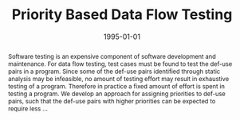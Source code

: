 ---
title: "Priority Based Data Flow Testing"
abstract: "Software testing is an expensive component of software development and maintenance. For data flow testing, test cases must be found to test the def-use pairs in a program. Since some of the def-use pairs identified through static analysis may be infeasible, no amount of testing effort may result in exhaustive testing of a program. Therefore in practice a fixed amount of effort is spent in testing a program. We develop an approach for assigning priorities to def-use pairs, such that the def-use pairs with higher priorities can be expected to require less …"
date: 1995-01-01
venue: "Proceedings of the International Conference on Software Maintenance, ICSM 1995, Opio (Nice), France, October 17-20, 1995"
paperurl: https://ieeexplore.ieee.org/abstract/document/526556/
authors: "Rajiv Gupta and Mary Lou Soffa"
awards: ""
---
